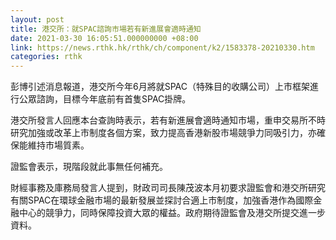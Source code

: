 ```yaml
---
layout: post
title: 港交所：就SPAC諮詢市場若有新進展會適時通知
date: 2021-03-30 16:05:51.000000000 +08:00
link: https://news.rthk.hk/rthk/ch/component/k2/1583378-20210330.htm
categories: rthk
---
```


彭博引述消息報道，港交所今年6月將就SPAC（特殊目的收購公司）上市框架進行公眾諮詢，目標今年底前有首隻SPAC掛牌。

港交所發言人回應本台查詢時表示，若有新進展會適時通知市場，重申交易所不時研究加強或改革上市制度各個方案，致力提高香港新股市場競爭力同吸引力，亦確保能維持市場質素。

證監會表示，現階段就此事無任何補充。

財經事務及庫務局發言人提到，財政司司長陳茂波本月初要求證監會和港交所研究有關SPAC在環球金融市場的最新發展並探討合適上市制度，加強香港作為國際金融中心的競爭力，同時保障投資大眾的權益。政府期待證監會及港交所提交進一步資料。
